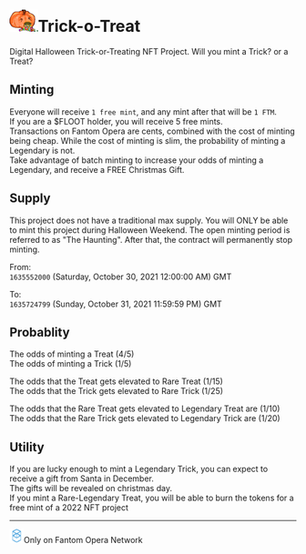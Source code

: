 # <img src="https://github.com/stinkyfi/Trick-o-Treat/blob/main/Images/pukin_transparent.png" width="50">Trick-o-Treat

Digital Halloween Trick-or-Treating NFT Project. Will you mint a Trick? or a Treat?

## Minting
Everyone will receive `1 free mint`, and any mint after that will be `1 FTM`. <br>
If you are a $FLOOT holder, you will receive 5 free mints.<br>
Transactions on Fantom Opera are cents, combined with the cost of minting being cheap.
While the cost of minting is slim, the probability of minting a Legendary is not.<br>
Take advantage of batch minting to increase your odds of minting a Legendary, and receive a FREE Christmas Gift.

## Supply
This project does not have a traditional max supply. You will ONLY be able to mint this project during Halloween Weekend.
The open minting period is referred to as "The Haunting". After that, the contract will permanently stop minting. 

From:<br>
`1635552000` 
(Saturday, October 30, 2021 12:00:00 AM) GMT

To:<br>
`1635724799`
(Sunday, October 31, 2021 11:59:59 PM) GMT

## Probablity
The odds of minting a Treat (4/5)<br>
The odds of minting a Trick (1/5)
<br>

The odds that the Treat gets elevated to Rare Treat (1/15)<br>
The odds that the Trick gets elevated to Rare Trick (1/25)
<br>

The odds that the Rare Treat gets elevated to Legendary Treat are (1/10) <br>
The odds that the Rare Trick gets elevated to Legendary Trick are (1/20)

## Utility
If you are lucky enough to mint a Legendary Trick, you can expect to receive a gift from Santa in December.<br>
The gifts will be revealed on christmas day.<br>
If you mint a Rare-Legendary Treat, you will be able to burn the tokens for a free mint of a 2022 NFT project
<br><hr>

<img src="https://github.com/stinkyfi/Trick-o-Treat/blob/main/Images/Sprite-0001.png" width="25">Only on Fantom Opera Network
